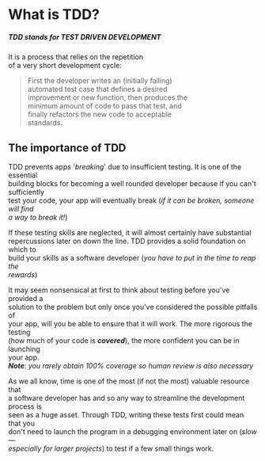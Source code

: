 # What is TDD?

##### TDD stands for _TEST DRIVEN DEVELOPMENT_

It is a process that relies on the repetition  
 of a very short development cycle:

>First the developer writes an (initially failing)  
automated test case that defines a desired  
improvement or new function, then produces the  
minimum amount of code to pass that test, and  
finally refactors the new code to acceptable  
standards.
 



## The importance of TDD

TDD prevents apps '_breaking_' due to insufficient testing. It is one of the essential  
building blocks for becoming a well rounded developer because if you can't sufficiently  
test your code, your app will eventually break (_if it can be broken, someone will find   
a way to break it!_)

If these testing skills are neglected, it will almost certainly have substantial  
repercussions later on down the line. TDD provides a solid foundation on which to   
build your skills as a software developer (_you have to put in the time to reap the  
rewards_)

It may seem nonsensical at first to think about testing before you've provided a   
solution to the problem but only once you've considered the possible pitfalls of  
your app, will you be able to ensure that it will work. The more rigorous the testing   
(how much of your code is **_covered_**), the more confident you can be in launching   
your app.   
**_Note_**: _you rarely obtain 100% coverage so human review is also necessary_  

As we all know, time is one of the most (if not the most) valuable resource that    
a software developer has and so any way to streamline the development process is  
seen as a huge asset. Through TDD, writing these tests first could mean that you   
don't need to launch the program in a debugging environment later on (_slow —   
especially for larger projects_) to test if a few small things work.     
